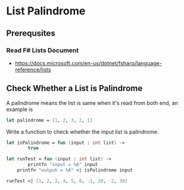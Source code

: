 # List Palindrome

<!--
#fsharp #tutorial #assignment
-->

## Prerequsites

### Read F# Lists Document

- https://docs.microsoft.com/en-us/dotnet/fsharp/language-reference/lists

## Check Whether a List is Palindrome

A palindrome means the list is same when it's read from both end, an example is

```fsharp
let palindrome = [1, 2, 3, 2, 1]
```

Write a function to check whether the input list is palindrome.

```fsharp
let isPalindrome = fun (input : int list) ->
	    true
```

```fsharp
let runTest = fun (input : int list) ->
	    printfn "input = %A" input
    printfn "output = %A" <| isPalindrome input
```

```fsharp
runTest <| [1, 2, 3, 4, 5, 0, -1, 20, -2, 30]
```
